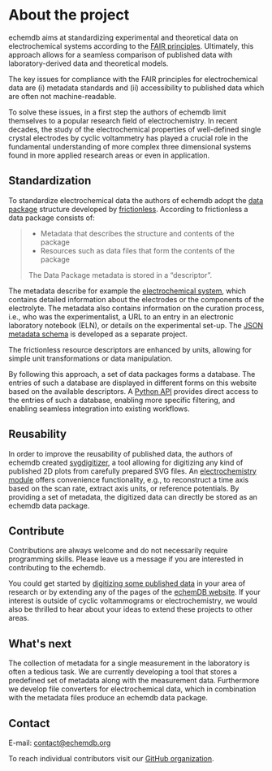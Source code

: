 # About the project

echemdb aims at standardizing experimental and theoretical data on electrochemical systems
according to the [FAIR principles](https://www.go-fair.org/fair-principles/).
Ultimately, this approach allows for a seamless comparison of published data
with laboratory-derived data and theoretical models.

The key issues for compliance with the FAIR principles for electrochemical data
are (i) metadata standards and (ii) accessibility to published data
which are often not machine-readable.

To solve these issues, in a first step the authors of echemdb limit themselves to a popular research
field of electrochemistry. In recent decades, the study
of the electrochemical properties of well-defined single crystal electrodes by
cyclic voltammetry has played a crucial role in the fundamental understanding of more
complex three dimensional systems found in more applied research areas or even in application.

## Standardization

To standardize electrochemical data the authors of echemdb adopt
the [data package](https://specs.frictionlessdata.io/data-package/#introduction)
structure developed by [frictionless](https://frictionlessdata.io/).
According to frictionless a data package consists of:

> * Metadata that describes the structure and contents of the package
> * Resources such as data files that form the contents of the package
>
> The Data Package metadata is stored in a “descriptor”.

The metadata describe for example the [electrochemical system](https://github.com/echemdb/metadata-schema/blob/main/examples/system.yaml),
which contains detailed information about the electrodes
or the components of the electrolyte. The metadata also contains information
on the curation process, i.e., who was the experimentalist,
a URL to an entry in an electronic laboratory notebook (ELN), or details on the experimental set-up.
The [JSON metadata schema](https://github.com/echemdb/metadata-schema) is developed
as a separate project.

The frictionless resource descriptors are enhanced by units,
allowing for simple unit transformations or data manipulation.

By following this approach, a set of data packages forms a database.
The entries of such a database are displayed in different forms on this
website based on the available descriptors.
A [Python API](https://echemdb.github.io/echemdb/) provides direct access
to the entries of such a database, enabling more specific filtering,
and enabling seamless integration into existing workflows.

## Reusability

In order to improve the reusability of published data, the authors of echemdb created
[svgdigitizer](https://echemdb.github.io/svgdigitizer/), a tool allowing for
digitizing any kind of published 2D plots from carefully prepared SVG files.
An [electrochemistry module](https://echemdb.github.io/svgdigitizer/workflow.html)
offers convenience functionality, e.g., to reconstruct a time
axis based on the scan rate, extract axis units, or reference potentials.
By providing a set of metadata, the digitized data can directly be stored as an echemdb data package.

## Contribute

Contributions are always welcome and do not necessarily require programming skills.
Please leave us a message if you are interested in contributing to the echemdb.

You could get started by [digitizing some published data](https://echemdb.github.io/svgdigitizer/workflow.html)
in your area of research or by extending any of the pages of the [echemDB website](https://echemdb.github.io/website/).
If your interest is outside of cyclic voltammograms or electrochemistry,
we would also be thrilled to hear about your ideas to extend these projects to other areas.

## What's next

The collection of metadata for a single measurement in the laboratory is often a tedious task.
We are currently developing a tool that stores a predefined set of metadata along with the measurement data.
Furthermore we develop file converters for electrochemical data,
which in combination with the metadata files produce an echemdb data package.

## Contact

E-mail: contact@echemdb.org

To reach individual contributors visit our [GitHub organization](https://github.com/echemdb).